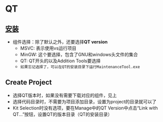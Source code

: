 # QT

## [安装](https://www.qt.io/download)

- 组件选择：除了默认之外，还要选择**QT version**
    - MSVC: 表示使用vs运行项目
    - MinGW: 这个要选择，包含了GNU和windows头文件的集合
    - QT: QT开头的以及Addition Tools要选择
    - `如果忘记选择了，可以在QT的安装目录下运行MaintenanceTool.exe`

## Create Project

- 选择QT版本时，如果没有需要下载对应的组件，见上
- 选择代码目录时，不需要为项目添加目录，设置为project的目录就可以了
- Kit Selection时没有选项，要在Manage中的QT Version中点击“Link with QT...”按钮，设置QT的版本目录（QT的安装目录）
